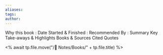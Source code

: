 ```yaml
---
aliases:
tags: 
author:
---
```


Why this book :
Date Started & Finished :
Recommended By :
Summary
Key Take-aways & Highlights
Books & Sources Cited
Quotes

<% await tp.file.move("/🌿 Notes/Books/" + tp.file.title) %>
